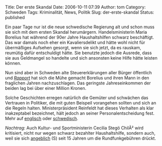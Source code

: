 Title: Der erste Skandal
Date: 2006-10-11 07:39
Author: tom
Category: Schweden
Tags: Kriminalität, News, Politik
Slug: der-erste-skandal
Status: published

Ein paar Tage nur ist die neue schwedische Regierung alt und schon muss
sie sich mit dem ersten Skandal herumärgern. Handelsministerin Maria
Borelius hat während der 90er Jahre Haushaltshilfen schwarz beschäftigt.
Das war damals noch eher ein Kavaliersdelikt und hätte wohl nicht für
übermäßiges Aufsehen gesorgt, wenn sie sich jetzt, da es rauskam,
reumütig dafür entschuldigt hätte. Sie benutzte jedoch die Ausrede, dass
sie aus Geldmangel so handelte und sich ansonsten keine Hilfe hätte
leisten können.

Nun sind aber in Schweden alte Steuererklärungen aller Bürger öffentlich
und [*Rapport*](http://www.fiket.de/2006/09/27/rapport/) hat sich die
Mühe gemacht Borelius und ihren Mann in den fraglichen Jahren
nachzuschlagen. Das geringste Jahreseinkommen der beiden lag bei über
einer Million Kronen.

Solche Geschichten erregen natürlich die Gemüter und schwächen das
Vertrauen in Politiker, die mit guten Beispeil vorangehen sollten und
sich an die Regeln halten. Ministerpräsident Reinfeldt hat dieses
Verhalten als klar inakzeptabel bezeichnet, hält jedoch an seiner
Personalentscheidung fest. Mehr auf
[englisch](http://www.thelocal.se/article.php?ID=5169&date=20061010)
oder
[schwedisch](http://magnus.ljungkvist.nu/blogg/2006/10/09/borelius-avslojar-pigreform-bara-for-hogavlonade/#more-637).

*Nachtrag*: Auch Kultur- und Sportministerin Cecilia Stegö ChilÃ² wird
kritisiert, nicht nur wegen schwarz bezahlter Haushaltshilfe, sondern
auch, weil sie sich
[angeblich](http://www.jinge.se/index.php/allmnt/snyltaren-cecilia-stego-chilo.htm)
(S) seit 15 Jahren um die Rundfunkgebühren drückt.

